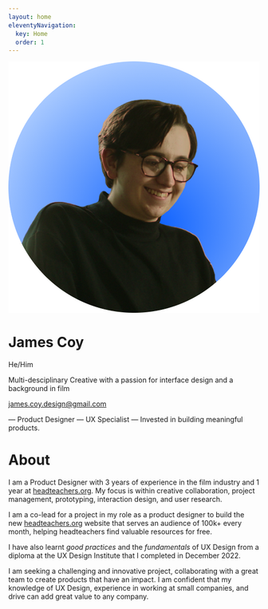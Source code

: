 ```yaml
---
layout: home
eleventyNavigation:
  key: Home
  order: 1
---
```

<div class='profile-head'>
<img class="profile" src="https://github.com/jamco1229/jamco-personal/blob/master/content/media/profile%20pic.png?raw=true" />
<div class='profile-title'>
<h1 class='name'>James Coy</h1>
<p>He/Him<p>
<p>Multi-desciplinary Creative with a passion for interface design and a background in film<p>
<a href="mailto:james.coy.design@gmail.com">james.coy.design@gmail.com</a>
</div>
</div>

— Product Designer — UX Specialist — Invested in building meaningful products.

# About
I am a Product Designer with 3 years of experience in the film industry and 1 year at [headteachers.org](http://headteachers.org/). My focus is within creative collaboration, project management, prototyping, interaction design, and user research.

I am a co-lead for a project in my role as a product designer to build the new [headteachers.org](http://headteachers.org/) website that serves an audience of 100k+ every month, helping headteachers find valuable resources for free.

I have also learnt *good practices* and the *fundamentals* of UX Design from a diploma at the UX Design Institute that I completed in December 2022.

I am seeking a challenging and innovative project, collaborating with a great team to create products that have an impact. I am confident that my knowledge of UX Design, experience in working at small companies, and drive can add great value to any company.